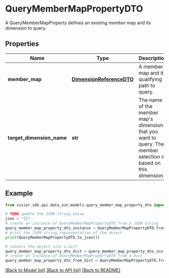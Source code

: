 # QueryMemberMapPropertyDTO

A QueryMemberMapProperty defines an existing member map and its dimension to query.

## Properties

Name | Type | Description | Notes
------------ | ------------- | ------------- | -------------
**member_map** | [**DimensionReferenceDTO**](DimensionReferenceDTO.md) | A member map and its qualifying path to query. | [optional] 
**target_dimension_name** | **str** | The name of the member map&#39;s dimension that you want to query. The member selection is based on this dimension. | [optional] 

## Example

```python
from visier.sdk.api.data_out.models.query_member_map_property_dto import QueryMemberMapPropertyDTO

# TODO update the JSON string below
json = "{}"
# create an instance of QueryMemberMapPropertyDTO from a JSON string
query_member_map_property_dto_instance = QueryMemberMapPropertyDTO.from_json(json)
# print the JSON string representation of the object
print(QueryMemberMapPropertyDTO.to_json())

# convert the object into a dict
query_member_map_property_dto_dict = query_member_map_property_dto_instance.to_dict()
# create an instance of QueryMemberMapPropertyDTO from a dict
query_member_map_property_dto_from_dict = QueryMemberMapPropertyDTO.from_dict(query_member_map_property_dto_dict)
```
[[Back to Model list]](../README.md#documentation-for-models) [[Back to API list]](../README.md#documentation-for-api-endpoints) [[Back to README]](../README.md)


